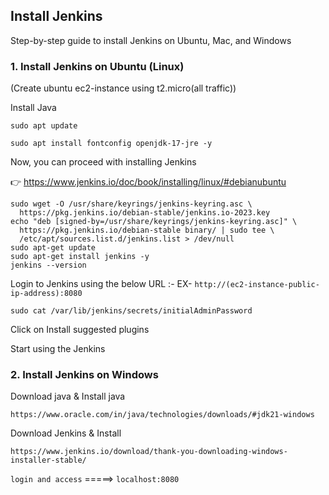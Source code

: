 ## Install Jenkins


Step-by-step guide to install Jenkins on Ubuntu, Mac, and Windows

### 1. Install Jenkins on Ubuntu (Linux)

(Create ubuntu ec2-instance using t2.micro(all traffic))


Install Java


`sudo apt update`

`sudo apt install fontconfig openjdk-17-jre -y`


Now, you can proceed with installing Jenkins

👉 https://www.jenkins.io/doc/book/installing/linux/#debianubuntu

```
sudo wget -O /usr/share/keyrings/jenkins-keyring.asc \
  https://pkg.jenkins.io/debian-stable/jenkins.io-2023.key
echo "deb [signed-by=/usr/share/keyrings/jenkins-keyring.asc]" \
  https://pkg.jenkins.io/debian-stable binary/ | sudo tee \
  /etc/apt/sources.list.d/jenkins.list > /dev/null
sudo apt-get update
sudo apt-get install jenkins -y
jenkins --version

```

Login to Jenkins using the below URL :- EX- `http://(ec2-instance-public-ip-address):8080`

  

`sudo cat /var/lib/jenkins/secrets/initialAdminPassword`
   

Click on Install suggested plugins


Start using the Jenkins 




### 2. Install Jenkins on Windows

Download java & Install java

`https://www.oracle.com/in/java/technologies/downloads/#jdk21-windows`


Download Jenkins & Install

`https://www.jenkins.io/download/thank-you-downloading-windows-installer-stable/`


`login and access` =====>  `localhost:8080`

